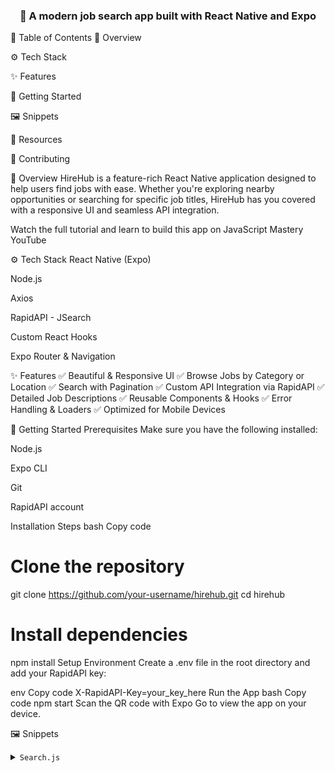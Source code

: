 <div align="center"> 

<h3>📱 A modern job search app built with React Native and Expo</h3> </div>
📌 Table of Contents
📖 Overview

⚙️ Tech Stack

✨ Features

🚀 Getting Started

🖼️ Snippets

📎 Resources

🙌 Contributing

📖 Overview
HireHub is a feature-rich React Native application designed to help users find jobs with ease. Whether you're exploring nearby opportunities or searching for specific job titles, HireHub has you covered with a responsive UI and seamless API integration.

Watch the full tutorial and learn to build this app on JavaScript Mastery YouTube

⚙️ Tech Stack
React Native (Expo)

Node.js

Axios

RapidAPI - JSearch

Custom React Hooks

Expo Router & Navigation

✨ Features
✅ Beautiful & Responsive UI
✅ Browse Jobs by Category or Location
✅ Search with Pagination
✅ Custom API Integration via RapidAPI
✅ Detailed Job Descriptions
✅ Reusable Components & Hooks
✅ Error Handling & Loaders
✅ Optimized for Mobile Devices

🚀 Getting Started
Prerequisites
Make sure you have the following installed:

Node.js

Expo CLI

Git

RapidAPI account

Installation Steps
bash
Copy code
# Clone the repository
git clone https://github.com/your-username/hirehub.git
cd hirehub

# Install dependencies
npm install
Setup Environment
Create a .env file in the root directory and add your RapidAPI key:

env
Copy code
X-RapidAPI-Key=your_key_here
Run the App
bash
Copy code
npm start
Scan the QR code with Expo Go to view the app on your device.

🖼️ Snippets
<details> <summary><code>Search.js</code></summary>
js
Copy code
useEffect(() => {
  const fetchJobs = async () => {
    setSearchLoader(true);
    try {
      const response = await axios.get("https://jsearch.p.rapidapi.com/search", {
        params: { query: params.id, page: page },
        headers: {
          "X-RapidAPI-Key": process.env.X_RAPIDAPI_KEY,
          "X-RapidAPI-Host": "jsearch.p.rapidapi.com"
        }
      });
      setSearchResult(response.data.data);
    } catch (error) {
      setSearchError(true);
    } finally {
      setSearchLoader(false);
    }
  };
  fetchJobs();
}, [page]);
</details>